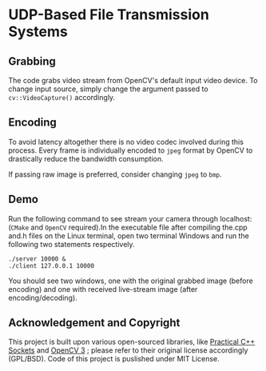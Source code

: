 # UDP-Based File Transmission Systems

## Grabbing

The code grabs video stream from OpenCV's default input video device. To change input source, simply change the argument passed to `cv::VideoCapture()` accordingly.

## Encoding

To avoid latency altogether there is no video codec involved during this process. Every frame is individually encoded to `jpeg` format by OpenCV to drastically reduce the bandwidth consumption.

If passing raw image is preferred, consider changing `jpeg` to `bmp`.

## Demo

Run the following command to see stream your camera through localhost: (`CMake` and `OpenCV` required).In the executable file after compiling the.cpp and.h files on the Linux terminal, open two terminal Windows and run the following two statements respectively.
```
./server 10000 &
./client 127.0.0.1 10000
```

You should see two windows, one with the original grabbed image (before encoding) and one with received live-stream image (after encoding/decoding).

## Acknowledgement and Copyright
This project is built upon various open-sourced libraries, like [Practical C++ Sockets](http://cs.ecs.baylor.edu/~donahoo/practical/CSockets/practical/) and [OpenCV 3](http://opencv.org/) ; please refer to their original license accordingly (GPL/BSD). Code of this project is puslished under MIT License.
